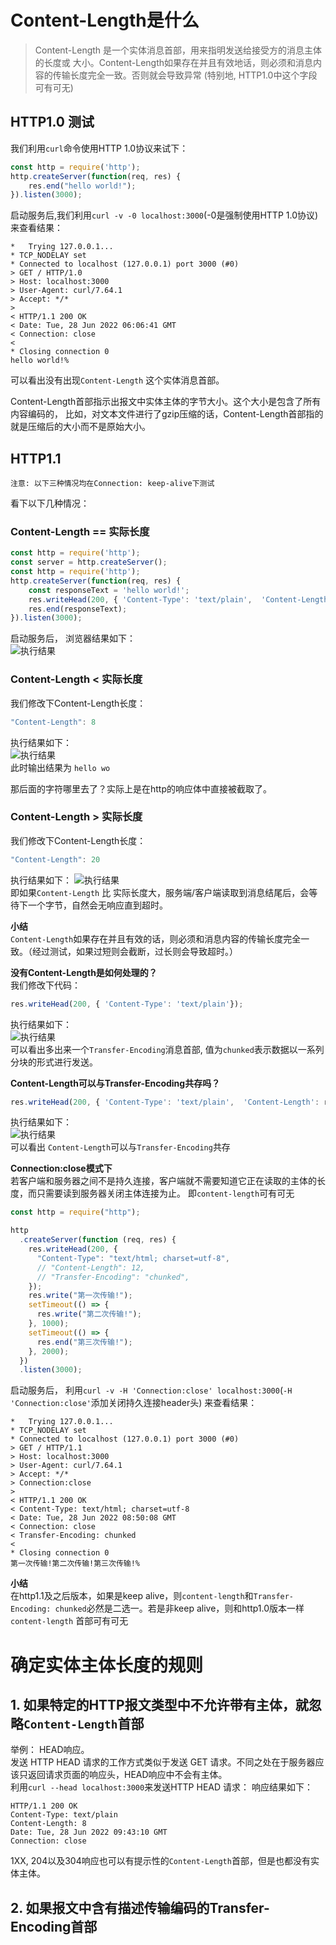 # Content-Length是什么
> Content-Length 是一个实体消息首部，用来指明发送给接受方的消息主体的长度或 大小。Content-Length如果存在并且有效地话，则必须和消息内容的传输长度完全一致。否则就会导致异常 (特别地, HTTP1.0中这个字段可有可无) 

## HTTP1.0 测试
我们利用`curl`命令使用HTTP 1.0协议来试下：  
```js
const http = require('http');
http.createServer(function(req, res) {
    res.end("hello world!");
}).listen(3000);
```
启动服务后,我们利用`curl -v -0 localhost:3000`(-0是强制使用HTTP 1.0协议) 来查看结果：  
```
*   Trying 127.0.0.1...
* TCP_NODELAY set
* Connected to localhost (127.0.0.1) port 3000 (#0)
> GET / HTTP/1.0
> Host: localhost:3000
> User-Agent: curl/7.64.1
> Accept: */*
> 
< HTTP/1.1 200 OK
< Date: Tue, 28 Jun 2022 06:06:41 GMT
< Connection: close
< 
* Closing connection 0
hello world!% 
```
可以看出没有出现`Content-Length` 这个实体消息首部。  



Content-Length首部指示出报文中实体主体的字节大小。这个大小是包含了所有内容编码的， 比如，对文本文件进行了gzip压缩的话，Content-Length首部指的就是压缩后的大小而不是原始大小。 

## HTTP1.1  

`注意: 以下三种情况均在Connection: keep-alive下测试`

看下以下几种情况：  
### Content-Length == 实际长度  
```js
const http = require('http');
const server = http.createServer();
const http = require('http');
http.createServer(function(req, res) {
    const responseText = 'hello world!';
    res.writeHead(200, { 'Content-Type': 'text/plain',  'Content-Length': responseText.length});
    res.end(responseText);
}).listen(3000);
```
启动服务后， 浏览器结果如下：  
![执行结果](https://img-blog.csdnimg.cn/99555bebdf814857b414d7af9613dd1f.png)     

### Content-Length < 实际长度  
我们修改下Content-Length长度： 
```js
"Content-Length": 8
```
执行结果如下：  
![执行结果](https://img-blog.csdnimg.cn/3f2f764d88874cad94578f3eb69751db.png)  
此时输出结果为 `hello wo`

那后面的字符哪里去了？实际上是在http的响应体中直接被截取了。  

### Content-Length > 实际长度  
我们修改下Content-Length长度： 
```js
"Content-Length": 20
```
执行结果如下： 
![执行结果](https://img-blog.csdnimg.cn/20200611224550506.png)   
即如果`Content-Length` 比 实际长度大，服务端/客户端读取到消息结尾后，会等待下一个字节，自然会无响应直到超时。  

**小结**    
`Content-Length`如果存在并且有效的话，则必须和消息内容的传输长度完全一致。（经过测试，如果过短则会截断，过长则会导致超时。）   

**没有Content-Length是如何处理的？**  
我们修改下代码：  
```js
res.writeHead(200, { 'Content-Type': 'text/plain'});
```
执行结果如下：  
![执行结果](https://img-blog.csdnimg.cn/e3ab5631d94449cabc4343aecb75f5e3.png)  
可以看出多出来一个`Transfer-Encoding`消息首部, 值为`chunked`表示数据以一系列分块的形式进行发送。 


**Content-Length可以与Transfer-Encoding共存吗？**  
```js
res.writeHead(200, { 'Content-Type': 'text/plain',  'Content-Length': responseText.length, 'Transfer-Encoding': 'chunk'});
```
执行结果如下：  
![执行结果](https://img-blog.csdnimg.cn/02d4973b49f547ffb7108b1db11f4e8c.png)  
可以看出 `Content-Length`可以与`Transfer-Encoding`共存  

**Connection:close模式下**    
若客户端和服务器之间不是持久连接，客户端就不需要知道它正在读取的主体的长度，而只需要读到服务器关闭主体连接为止。 即`content-length`可有可无  
```js
const http = require("http");

http
  .createServer(function (req, res) {
    res.writeHead(200, {
      "Content-Type": "text/html; charset=utf-8",
      // "Content-Length": 12,
      // "Transfer-Encoding": "chunked",
    });
    res.write("第一次传输!");
    setTimeout(() => {
      res.write("第二次传输!");
    }, 1000);
    setTimeout(() => {
      res.end("第三次传输!");
    }, 2000);
  })
  .listen(3000);
```
启动服务后， 利用`curl -v -H 'Connection:close' localhost:3000`(`-H 'Connection:close'`添加关闭持久连接header头) 来查看结果： 
```
*   Trying 127.0.0.1...
* TCP_NODELAY set
* Connected to localhost (127.0.0.1) port 3000 (#0)
> GET / HTTP/1.1
> Host: localhost:3000
> User-Agent: curl/7.64.1
> Accept: */*
> Connection:close
> 
< HTTP/1.1 200 OK
< Content-Type: text/html; charset=utf-8
< Date: Tue, 28 Jun 2022 08:50:08 GMT
< Connection: close
< Transfer-Encoding: chunked
< 
* Closing connection 0
第一次传输!第二次传输!第三次传输!% 
``` 

**小结**  
在http1.1及之后版本，如果是keep alive，则`content-length`和`Transfer-Encoding: chunked`必然是二选一。若是非keep alive，则和http1.0版本一样 `content-length` 首部可有可无  


# 确定实体主体长度的规则  
## 1. 如果特定的HTTP报文类型中不允许带有主体，就忽略`Content-Length`首部  

举例：  HEAD响应。  
发送 HTTP HEAD 请求的工作方式类似于发送 GET 请求。不同之处在于服务器应该只返回请求页面的响应头，HEAD响应中不会有主体。  
利用`curl --head localhost:3000`来发送HTTP HEAD 请求： 
响应结果如下：  
```
HTTP/1.1 200 OK
Content-Type: text/plain
Content-Length: 8
Date: Tue, 28 Jun 2022 09:43:10 GMT
Connection: close
```  
1XX, 204以及304响应也可以有提示性的`Content-Length`首部，但是也都没有实体主体。  

## 2. 如果报文中含有描述传输编码的Transfer-Encoding首部



